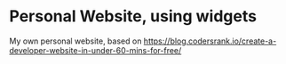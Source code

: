 # Personal Website, using widgets
My own personal website, based on https://blog.codersrank.io/create-a-developer-website-in-under-60-mins-for-free/
